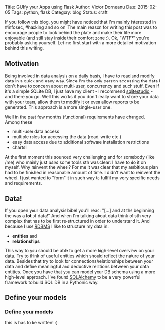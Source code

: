 Title: GUIfy your Apps using Flask
Author: Victor Dorneanu
Date: 2015-02-05
Tags: python, flask
Category: blog
Status: draft

If you follow this blog, you might have noticed that I'm mainly interested in #infosec, #hacking and so on. 
The main reason for writing this post was to encourage people to look behind the plate and make 
their life more enjoyable (and still stay inside their comfort zone :). Ok, "WTF?" you're probably asking 
yourself. Let me first start with a more detailed motivation behind this writing. 

## Motivation

Being involved in data analysis on a daily basis, I have to read and modify data in a quick and easy way.
Since I'm the only person accessing the data I don't have to concern about multi-user, concurrency and such
stuff. Even if it's a simple SQLite DB, I just have my client - I recommend [sqlitestudio](http://sqlitestudio.pl/) - 
and there you go. Well this works if you don't really want to share your data with your team, allow them to modify
it or even allow reports to be generated. This approach is a more single-user one.

Well in the past few months (functional) requirements have changed. Among these:

* multi-user data access
* multiple roles for accessing the data (read, write etc.)
* easy data access due to additional software installation restrictions
* charts!

At the first moment this sounded very challenging and for somebody (like /me) who mainly just *uses*
some tools sth was clear: I have to do it on myself. Why reinvent the wheel? For me it was clear that 
my ambitious plan had to be finished in reasonable amount of time. I didn't want to reinvent the wheel.
I just wanted to "form" it in such way to fullfil my very specific needs and requirements. 

## Data!

If you open your data analysis bibel you'll read: "[...] and at the beginning the was a **lot** of data!"
And when I'm talking about data think of sth very complex that has to be first re-structured in order 
to understand it. And because I use [RDBMS](http://en.wikipedia.org/wiki/Relational_database_management_system)
I like to structure my data in:

* **entities** and
* **relationships**

This way to you should be able to get a more high-level overview on your data. Try to think of useful
entities which should reflect the nature of your data. Besides that try to look for connections/relationships
between your data and define meaningful and deductive relations between your data entities. Once you have that 
you can model your DB schema using a more high-level approach. I've found [SQLAlchemy](http://www.sqlalchemy.org/)
to be a very powerful framework to build SQL DB in a Pythonic way.

## Define your models




### Define your models

this is has to be written! :)
